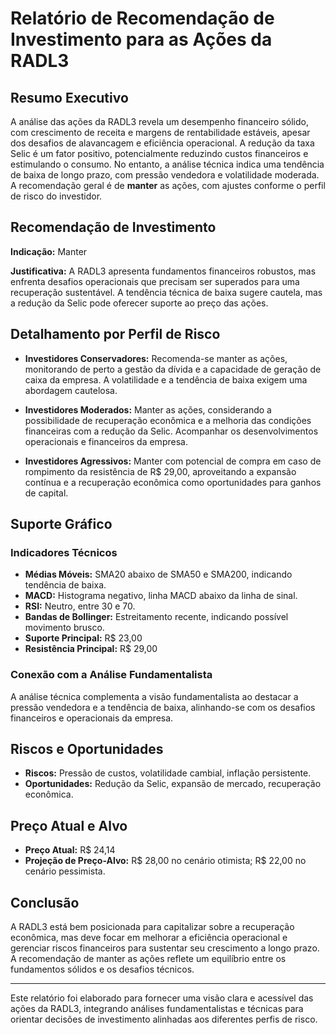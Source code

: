 
# Relatório de Recomendação de Investimento para as Ações da RADL3

## Resumo Executivo

A análise das ações da RADL3 revela um desempenho financeiro sólido, com crescimento de receita e margens de rentabilidade estáveis, apesar dos desafios de alavancagem e eficiência operacional. A redução da taxa Selic é um fator positivo, potencialmente reduzindo custos financeiros e estimulando o consumo. No entanto, a análise técnica indica uma tendência de baixa de longo prazo, com pressão vendedora e volatilidade moderada. A recomendação geral é de **manter** as ações, com ajustes conforme o perfil de risco do investidor.

## Recomendação de Investimento

**Indicação:** Manter

**Justificativa:** A RADL3 apresenta fundamentos financeiros robustos, mas enfrenta desafios operacionais que precisam ser superados para uma recuperação sustentável. A tendência técnica de baixa sugere cautela, mas a redução da Selic pode oferecer suporte ao preço das ações.

## Detalhamento por Perfil de Risco

- **Investidores Conservadores:** Recomenda-se manter as ações, monitorando de perto a gestão da dívida e a capacidade de geração de caixa da empresa. A volatilidade e a tendência de baixa exigem uma abordagem cautelosa.
  
- **Investidores Moderados:** Manter as ações, considerando a possibilidade de recuperação econômica e a melhoria das condições financeiras com a redução da Selic. Acompanhar os desenvolvimentos operacionais e financeiros da empresa.
  
- **Investidores Agressivos:** Manter com potencial de compra em caso de rompimento da resistência de R$ 29,00, aproveitando a expansão contínua e a recuperação econômica como oportunidades para ganhos de capital.

## Suporte Gráfico

### Indicadores Técnicos

- **Médias Móveis:** SMA20 abaixo de SMA50 e SMA200, indicando tendência de baixa.
- **MACD:** Histograma negativo, linha MACD abaixo da linha de sinal.
- **RSI:** Neutro, entre 30 e 70.
- **Bandas de Bollinger:** Estreitamento recente, indicando possível movimento brusco.
- **Suporte Principal:** R$ 23,00
- **Resistência Principal:** R$ 29,00

### Conexão com a Análise Fundamentalista

A análise técnica complementa a visão fundamentalista ao destacar a pressão vendedora e a tendência de baixa, alinhando-se com os desafios financeiros e operacionais da empresa.

## Riscos e Oportunidades

- **Riscos:** Pressão de custos, volatilidade cambial, inflação persistente.
- **Oportunidades:** Redução da Selic, expansão de mercado, recuperação econômica.

## Preço Atual e Alvo

- **Preço Atual:** R$ 24,14
- **Projeção de Preço-Alvo:** R$ 28,00 no cenário otimista; R$ 22,00 no cenário pessimista.

## Conclusão

A RADL3 está bem posicionada para capitalizar sobre a recuperação econômica, mas deve focar em melhorar a eficiência operacional e gerenciar riscos financeiros para sustentar seu crescimento a longo prazo. A recomendação de manter as ações reflete um equilíbrio entre os fundamentos sólidos e os desafios técnicos.

---

Este relatório foi elaborado para fornecer uma visão clara e acessível das ações da RADL3, integrando análises fundamentalistas e técnicas para orientar decisões de investimento alinhadas aos diferentes perfis de risco.
